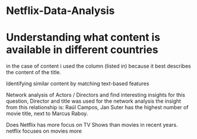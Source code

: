 # Netflix-Data-Analysis

# Understanding what content is available in different countries
in the case of content i used the column (listed in) because it best describes the content of the title. 

Identifying similar content by matching text-based features

Network analysis of Actors / Directors and find interesting insights
for this question, Director and title was used for the network analysis 
the insight from this relationship is: Raúl Campos, Jan Suter	has the highest number of movie title, next to Marcus Raboy.

Does Netflix has more focus on TV Shows than movies in recent years.
netflix focuses on movies more

